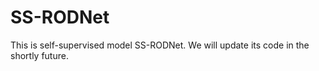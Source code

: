# SS-RODNet
This is self-supervised model SS-RODNet. We will update its code in the shortly future.
